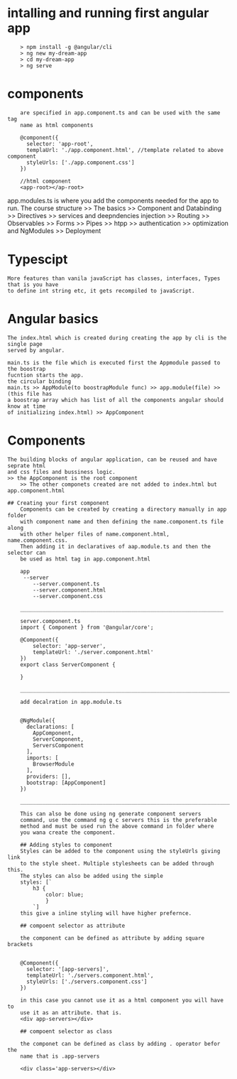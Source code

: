 # intalling and running first angular app
        > npm install -g @angular/cli
        > ng new my-dream-app
        > cd my-dream-app
        > ng serve

# components 
        are specified in app.component.ts and can be used with the same tag
        name as html components

        @component({
          selector: 'app-root',
          templaUrl: './app.component.html', //template related to above component
          styleUrls: ['./app.component.css']
        })

        //html component
        <app-root></ap-root>

app.modules.ts is where you add the components needed for the app to run.
The course structure
	>> The basics
	>> Component and Databinding
	>> Directives
	>> services and deepndencies injection
	>> Routing
	>> Observables
	>> Forms
	>> Pipes
	>> htpp
	>> authentication
	>> optimization and NgModules
	>> Deployment 

# Typescipt
	More features than vanila javaScript has classes, interfaces, Types that is you have 
	to define int string etc, it gets recompiled to javaScript.

# Angular basics
	The index.html which is created during creating the app by cli is the single page 
	served by angular.

	main.ts is the file which is executed first the Appmodule passed to the boostrap
	fucntion starts the app.
	the circular binding
	main.ts >> AppModule(to boostrapModule func) >> app.module(file) >> (this file has
	a boostrap array which has list of all the components angular should know at time 
	of initializing index.html) >> AppComponent

# Components
	The building blocks of angular application, can be reused and have seprate html
	and css files and bussiness logic.
	>> the AppComponent is the root component
		>> The other componets created are not added to index.html but 			   app.component.html

	## Creating your first component
		Components can be created by creating a directory manually in app folder
		with component name and then defining the name.component.ts file along 
		with other helper files of name.component.html, name.component.css.
		Then adding it in declaratives of aap.module.ts and then the selector can
		be used as html tag in app.component.html
		
		app
		 --server
		    --server.component.ts
		    --server.component.html
		    --server.component.css
		
		________________________________________________________________

		server.component.ts
		import { Component } from '@angular/core';

		@Component({
		    selector: 'app-server',
		    templateUrl: './server.component.html'
		})
		export class ServerComponent {

		}
		
		__________________________________________________________________

		add decalration in app.module.ts
		
		
		@NgModule({
		  declarations: [
		    AppComponent,
		    ServerComponent,
		    ServersComponent
		  ],
		  imports: [
		    BrowserModule
		  ],
		  providers: [],
		  bootstrap: [AppComponent]
		})
		
		__________________________________________________________________

		This can also be done using ng generate component servers
		command, use the command ng g c servers this is the preferable
		method and must be used run the above command in folder where
		you wana create the component.

		## Adding styles to component
		Styles can be added to the component using the styleUrls giving link
		to the style sheet. Multiple stylesheets can be added through this.
		The styles can also be added using the simple 
		styles: [`
			h3 {
				color: blue;
				}			
			`]
		this give a inline styling will have higher prefernce.

		## compoent selector as attribute
 
		the component can be defined as attribute by adding square brackets
		
		
		@Component({
		  selector: '[app-servers]',
		  templateUrl: './servers.component.html',
		  styleUrls: ['./servers.component.css']
		})
		
		in this case you cannot use it as a html component you will have to 
		use it as an attribute. that is.
		<div app-servers></div>
	
		## compoent selector as class
		
		the componet can be defined as class by adding . operator befor the 
		name that is .app-servers
		
		<div class='app-servers></div>			
	




